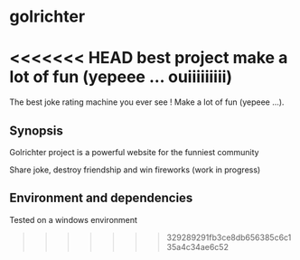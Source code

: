 # golrichter
<<<<<<< HEAD
best project make a lot of fun (yepeee ... ouiiiiiiiii)
=======
The best joke rating machine you ever see !
Make a lot of fun (yepeee ...).

## Synopsis
Golrichter project is a powerful website for the funniest community

Share joke, destroy friendship and win fireworks (work in progress)

## Environment and dependencies

Tested on a windows environment
>>>>>>> 329289291fb3ce8db656385c6c135a4c34ae6c52
